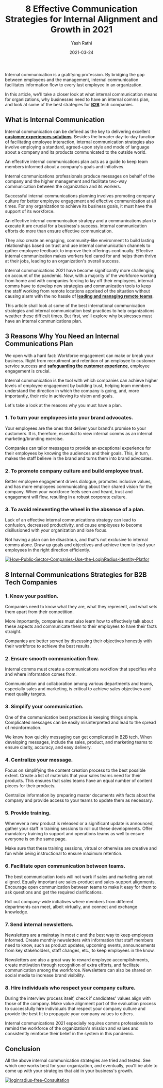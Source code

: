 ﻿---
title: "8 Effective Communication Strategies for Internal Alignment and Growth in 2021"
date: "2021-03-24"
coverImage: "communication-strategies-Loginradius.jpg"
tags: ["loginradius"]
featured: false 
author: "Yash Rathi"
description: "Internal communication can be defined as the key to delivering excellent customer and employee experiences. Besides the broader day-to-day function of facilitating employee interaction, internal communication strategies also involve employing a standard, agreed-upon style and mode of language about a company and its products communicated to the outside world."
metadescription: "We'll take a look at what internal communication means for organizations, why should you have an internal comm plan, and look at the best strategies for B2B companies."
metatitle: "8 Effective Communication Strategies for Internal Alignment and Growth in 2021"
---


Internal communication is a gratifying profession. By bridging the gap between employees and the management, internal communication facilitates information flow to every last employee in an organization.

  

In this article, we'll take a closer look at what internal communication means for organizations, why businesses need to have an internal comms plan, and look at some of the best strategies for **[B2B](https://www.loginradius.com/b2b-identity/)** tech companies.

## What is Internal Communication

Internal communication can be defined as the key to delivering excellent **[customer  experiences solutions](https://www.loginradius.com/customer-experience-solutions/)**. Besides the broader day-to-day function of facilitating employee interaction, internal communication strategies also involve employing a standard, agreed-upon style and mode of language about a company and its products communicated to the outside world.


  

An effective internal communications plan acts as a guide to keep team members informed about a company's goals and initiatives.



Internal communications professionals produce messages on behalf of the company and the higher management and facilitate two-way communication between the organization and its workers.

  

Successful internal communications planning involves promoting company culture for better employee engagement and effective communication at all times. For any organization to achieve its business goals, it must have the support of its workforce.

  

An effective internal communication strategy and a communications plan to execute it are crucial for a business's success. Internal communication efforts do more than ensure effective communication.

  

They also create an engaging, community-like environment to build lasting relationships based on trust and use internal communication channels to gather employee feedback to improve their offerings continually. Effective internal communication makes workers feel cared for and helps them thrive at their jobs, leading to an organization's overall success.

  

Internal communications 2021 have become significantly more challenging on account of the pandemic. Now, with a majority of the workforce working from home and with companies forcing to lay off their employees, internal comms have to develop new strategies and communication tools to keep the staff working from remote locations apprised of the situation without causing alarm with the no hassle of **[leading and managing remote teams](https://www.loginradius.com/blog/fuel/2021/02/tips-managing-remote-team/)**.

  

This article shall look at some of the best international communication strategies and internal communication best practices to help organizations weather these difficult times. But first, we'll explore why businesses must have an internal communications plan.

## 3 Reasons Why You Need an Internal Communications Plan

We open with a hard fact: Workforce engagement can make or break your business. Right from recruitment and retention of an employee to customer service success and  **[safeguarding the customer experience](https://www.loginradius.com/blog/start-with-identity/2018/10/digital-transformation-safeguarding-customer-experience/)**, employee engagement is crucial.

  

Internal communication is the tool with which companies can achieve higher levels of employee engagement by building trust, helping team members understand the direction in which the company is going, and, more importantly, their role in achieving its vision and goals.

  

Let's take a look at the reasons why you must have a plan.

### 1. To turn your employees into your brand advocates.

Your employees are the ones that deliver your brand's promise to your customers. It is, therefore, essential to view internal comms as an internal marketing/branding exercise.

  

Companies can tailor messages to provide an exceptional experience for their employees by knowing the audiences and their goals. This, in turn, makes the staff believe in the brand and turns them into brand advocates.

### 2. To promote company culture and build employee trust.

Better employee engagement drives dialogue, promotes inclusive values, and has more employees communicating about their shared vision for the company. When your workforce feels seen and heard, trust and engagement will flow, resulting in a robust corporate culture.

### 3. To avoid reinventing the wheel in the absence of a plan.

Lack of an effective internal communications strategy can lead to confusion, decreased productivity, and cause employees to become disillusioned with your organization and lose focus.

  

Not having a plan can be disastrous, and that's not exclusive to internal comms alone. Draw up goals and objectives and achieve them to lead your employees in the right direction efficiently.

[![How-Public-Sector-Companies-Use-the-LoginRadius-Identity-Platfor](How-Public-Sector-Companies-Use-the-LoginRadius-Identity-Platform.png)](https://www.loginradius.com/resource/how-public-sector-companies-use-the-loginradius-identity-platform/)

## 8 Internal Communications Strategies for B2B Tech Companies

### 1. Know your position.

Companies need to know what they are, what they represent, and what sets them apart from their competition.

  

More importantly, companies must also learn how to effectively talk about these aspects and communicate them to their employees to have their facts straight.

  

Companies are better served by discussing their objectives honestly with their workforce to achieve the best results.

### 2. Ensure smooth communication flow.

Internal comms must create a communications workflow that specifies who and where information comes from.

  

Communication and collaboration among various departments and teams, especially sales and marketing, is critical to achieve sales objectives and meet quality targets.

### 3. Simplify your communication.

One of the communication best practices is keeping things simple. Complicated messages can be easily misinterpreted and lead to the spread of misinformation.

  

We know how quickly messaging can get complicated in B2B tech. When developing messages, include the sales, product, and marketing teams to ensure clarity, accuracy, and easy delivery.

### 4. Centralize your message.

Focus on simplifying the content creation process to the best possible extent. Create a list of materials that your sales teams need for their products. This ensures that sales teams have an equal number of content pieces for their products.

Centralize information by preparing master documents with facts about the company and provide access to your teams to update them as necessary.

### 5. Provide training.

Whenever a new product is released or a significant update is announced, gather your staff in training sessions to roll out these developments. Offer mandatory training to support and operations teams as well to ensure everyone is on the same page.

Make sure that these training sessions, virtual or otherwise are creative and fun while being instructional to ensure maximum retention.

### 6. Facilitate open communication between teams.

The best communication tools will not work if sales and marketing are not aligned. Equally important are sales-product and sales-support alignments. Encourage open communication between teams to make it easy for them to ask questions and get the required clarifications.

  

Roll out company-wide initiatives where members from different departments can meet, albeit virtually, and connect and exchange knowledge.

### 7. Send internal newsletters.

Newsletters are a mainstay in most c and the best way to keep employees informed. Create monthly newsletters with information that staff members need to know, such as product updates, upcoming events, announcements from key stakeholders, staff changes, etc., to keep employees in the know.

  

Newsletters are also a great way to reward employee accomplishments, create motivation through recognition of extra efforts, and facilitate communication among the workforce. Newsletters can also be shared on social media to increase brand visibility.

### 8. Hire individuals who respect your company culture.

During the interview process itself, check if candidates' values align with those of the company. Make value alignment part of the evaluation process to successfully hire individuals that respect your company culture and provide the best fit to propagate your company values to others.

  

Internal communications 2021 especially requires comms professionals to remind the workforce of the organization's mission and values and consistently reinforce their belief in the system in this pandemic.

## Conclusion

All the above internal communication strategies are tried and tested. See which one works best for your organization, and eventually, you'll be able to come up with your strategies that aid in your business's growth.

[![loginradius-free-Consultation](loginradius-free-Consultation.png)](https://www.loginradius.com/book-a-demo/)

